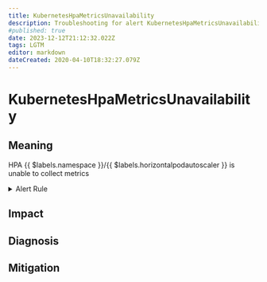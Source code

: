 ```yaml
---
title: KubernetesHpaMetricsUnavailability
description: Troubleshooting for alert KubernetesHpaMetricsUnavailability
#published: true
date: 2023-12-12T21:12:32.022Z
tags: LGTM
editor: markdown
dateCreated: 2020-04-10T18:32:27.079Z
---
```


# KubernetesHpaMetricsUnavailability

## Meaning
[//]: # "Short paragraph that explains what the alert means"
HPA {{ $labels.namespace }}/{{ $labels.horizontalpodautoscaler }} is unable to collect metrics

<details>
  <summary>Alert Rule</summary>

  ```yaml
alert: KubernetesHpaMetricsUnavailability
expr: kube_horizontalpodautoscaler_status_condition{status="false", condition="ScalingActive"} == 1
for: 0m
labels:
    severity: warning
annotations:
    summary: Kubernetes HPA metrics unavailability (instance {{ $labels.instance }})
    description: |-
        HPA {{ $labels.namespace }}/{{ $labels.horizontalpodautoscaler }} is unable to collect metrics
          VALUE = {{ $value }}
          LABELS = {{ $labels }}
    runbook: https://github.com/srerun/prometheus-alerts/content/runbooks/KubernetesHpaMetricsUnavailability

  ```
</details>


## Impact
[//]: # "What could / will happen if the alert is not addressed"



## Diagnosis
[//]: # "Steps to take to identify the cause of the problem"



## Mitigation
[//]: # "The steps necessary to resolve the alert"

